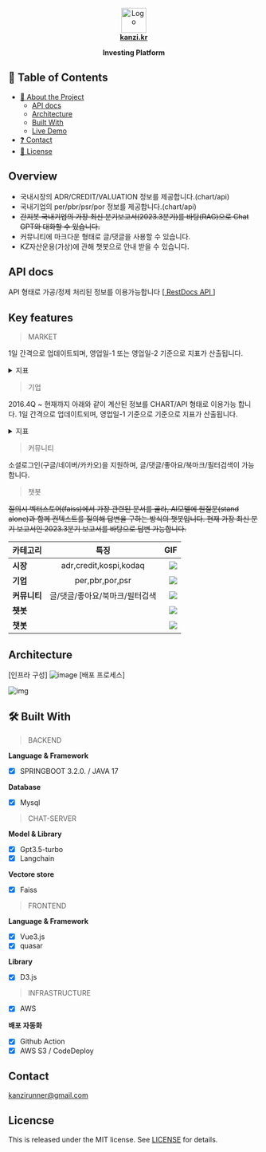 <!-- PROJECT LOGO -->
<br />
<div align="center">

  <a href="https://kanzi.kr" target="_blank">
    <img src="https://github.com/forthezorba/resume/assets/59009409/1256f0a1-9c9e-4ccc-9eaf-1176f0cc113a" alt="Logo" width="50" height="50">
  </a>
  <div>
      <a href="https://kanzi.kr" target="_blank">
        <b>kanzi.kr</b>
      </a>
  </div>

**Investing Platform**

</div>

## 📗 Table of Contents

-   [📖 About the Project](#about-project)
    -   [API docs](#docs)
    -   [Architecture](#architecture)
    -   [Built With](#built-with)
    -   [Live Demo](#live-demo)
-   [❓ Contact](#contact)
-   [📝 License](#license)

<!-- ABOUT THE PROJECT -->

## Overview <a name="about-project"></a>

-   국내시장의 ADR/CREDIT/VALUATION 정보를 제공합니다.(chart/api)
-   국내기업의 per/pbr/psr/por 정보를 제공합니다.(chart/api)
-   ~~간지봇 국내기업의 가장 최신 분기보고서(2023.3분기)를 바탕(RAG)으로 Chat GPT와 대화할 수 있습니다.~~
-   커뮤니티에 마크다운 형태로 글/댓글을 사용할 수 있습니다.
-   KZ자산운용(가상)에 관해 챗봇으로 안내 받을 수 있습니다.


## API docs <a name="docs"></a>

API 형태로 가공/정제 처리된 정보를 이용가능합니다 [<a href="https://kanzi.kr/docs/index.html" target="_blank"> RestDocs API </a>]

## Key features <a name="features"></a>

> MARKET

1일 간격으로 업데이트되며, 영업일-1 또는 영업일-2 기준으로 지표가 산출됩니다.

<details>
    <summary>지표</summary>
    <ul>
        <li>ADR : 20일간 누적 상승종목수/하락종목수</li>
        <li>CREDIT: 금융투자협회의 신용잔고 정보</li>
        <li>KOSPI/KODAQ: 한국거래소 코스피/코스닥 PER/PBR/DY 정보</li>
    </ul>
</details>
<p>

> 기업

2016.4Q ~ 현재까지 아래와 같이 계산된 정보를 CHART/API 형태로 이용가능 합니다.
1일 간격으로 업데이트되며, 영업일-1 기준으로 기준으로 지표가 산출됩니다.

<details>
    <summary>지표</summary>
    <ul>
        <li>per/eps : 주당가격(price) 을 eps(주당순이익) 으로 나눈 값. 또는 기업 시가총액/한해순이익</li>
        <li>pbr/bps: 주당가격(price)을 bps(주당순자산) 으로 나눈 값. 또는 기업 시가총액/순자산</li>
        <li>por/ops: 주당가격(price)을 ops(주당영업이익) 으로 나눈 값. 또는 기업 시가총액/영업이익</li>
        <li>psr/sps: 주당가격(price)을 sps(주당매출액) 으로 나눈 값. 또는 기업 시가총액/매출액</li>
    </ul>
</details>
<p>

> 커뮤니티

소셜로그인(구글/네이버/카카오)을 지원하며, 글/댓글/좋아요/북마크/필터검색이 가능합니다.

> 챗봇

~~질의시 벡터스토어(faiss)에서 가장 관련된 문서를 골라, AI모델에 원질문(stand alone)과 함께 컨텍스트를 질의해 답변을 구하는 방식의 챗봇입니다.
현재 가장 최신 분기 보고서인 2023.3분기 보고서를 바탕으로 답변 가능합니다.~~

| 카테고리       |                 특징                  |                                                                                                     GIF |
|:-----------|:-----------------------------------:|--------------------------------------------------------------------------------------------------------:|
| **시장**     |       adr,credit,kospi,kodaq        | <img src="https://github.com/forthezorba/resume/assets/59009409/2d40dd74-80d2-48d8-b8d8-f11d1a59b5d2" > |
| **기업**     |           per,pbr,por,psr           | <img src="https://github.com/forthezorba/resume/assets/59009409/55ebed39-e324-4368-9b82-c43f58163539" > |
| **커뮤니티**   |          글/댓글/좋아요/북마크/필터검색          | <img src="https://github.com/forthezorba/resume/assets/59009409/088b6cca-c3bd-4baf-a4e1-1fbc689df95d" > |
| **~~챗봇~~** |                                     | <img src="https://github.com/forthezorba/resume/assets/59009409/b57ae49f-1fb6-4b06-bac1-0cc6ba6f6183" > |
| **챗봇** |            |<img src="https://github.com/forthezorba/boiler_plate/assets/59009409/283d02cf-e034-466f-8942-361efa85e52b"> |

## Architecture <a name="architecture"></a>

[인프라 구성]
![image](https://github.com/forthezorba/resume/assets/59009409/c0d1456f-f0ab-46d0-a002-a0d32b6d263c)
[배포 프로세스]

![img](https://github.com/forthezorba/resume/assets/59009409/5e6d9dad-ca49-4c3a-87e9-2665fcb6c130)


## 🛠 Built With <a name="built-with"></a>

> BACKEND

**Language & Framework**

-   [x] SPRINGBOOT 3.2.0. / JAVA 17

**Database**

-   [x] Mysql

> CHAT-SERVER

**Model & Library**

-   [x] Gpt3.5-turbo
-   [x] Langchain

**Vectore store**

-   [x] Faiss

> FRONTEND

**Language & Framework**

-   [x] Vue3.js
-   [x] quasar

**Library**

-   [x] D3.js

> INFRASTRUCTURE

-   [x] AWS

**배포 자동화**

-   [x] Github Action
-   [x] AWS S3 / CodeDeploy

## Contact <a name="contact"></a>

kanzirunner@gmail.com

## Licencse <a name="license"></a>

This is released under the MIT license. See [LICENSE](https://choosealicense.com/licenses/mit/) for details.
